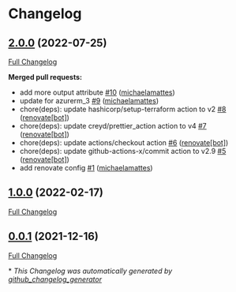 # Changelog

## [2.0.0](https://github.com/T-Systems-MMS/terraform-azurerm-log-analytics/tree/2.0.0) (2022-07-25)

[Full Changelog](https://github.com/T-Systems-MMS/terraform-azurerm-log-analytics/compare/1.0.0...2.0.0)

**Merged pull requests:**

- add more output attribute [\#10](https://github.com/T-Systems-MMS/terraform-azurerm-log-analytics/pull/10) ([michaelamattes](https://github.com/michaelamattes))
- update for azurerm\_3 [\#9](https://github.com/T-Systems-MMS/terraform-azurerm-log-analytics/pull/9) ([michaelamattes](https://github.com/michaelamattes))
- chore\(deps\): update hashicorp/setup-terraform action to v2 [\#8](https://github.com/T-Systems-MMS/terraform-azurerm-log-analytics/pull/8) ([renovate[bot]](https://github.com/apps/renovate))
- chore\(deps\): update creyd/prettier\_action action to v4 [\#7](https://github.com/T-Systems-MMS/terraform-azurerm-log-analytics/pull/7) ([renovate[bot]](https://github.com/apps/renovate))
- chore\(deps\): update actions/checkout action [\#6](https://github.com/T-Systems-MMS/terraform-azurerm-log-analytics/pull/6) ([renovate[bot]](https://github.com/apps/renovate))
- chore\(deps\): update github-actions-x/commit action to v2.9 [\#5](https://github.com/T-Systems-MMS/terraform-azurerm-log-analytics/pull/5) ([renovate[bot]](https://github.com/apps/renovate))
- add renovate config [\#1](https://github.com/T-Systems-MMS/terraform-azurerm-log-analytics/pull/1) ([michaelamattes](https://github.com/michaelamattes))

## [1.0.0](https://github.com/T-Systems-MMS/terraform-azurerm-log-analytics/tree/1.0.0) (2022-02-17)

[Full Changelog](https://github.com/T-Systems-MMS/terraform-azurerm-log-analytics/compare/0.0.1...1.0.0)

## [0.0.1](https://github.com/T-Systems-MMS/terraform-azurerm-log-analytics/tree/0.0.1) (2021-12-16)

[Full Changelog](https://github.com/T-Systems-MMS/terraform-azurerm-log-analytics/compare/25d6312fa1b331112b42008b62549b6719e3fda6...0.0.1)



\* *This Changelog was automatically generated by [github_changelog_generator](https://github.com/github-changelog-generator/github-changelog-generator)*
